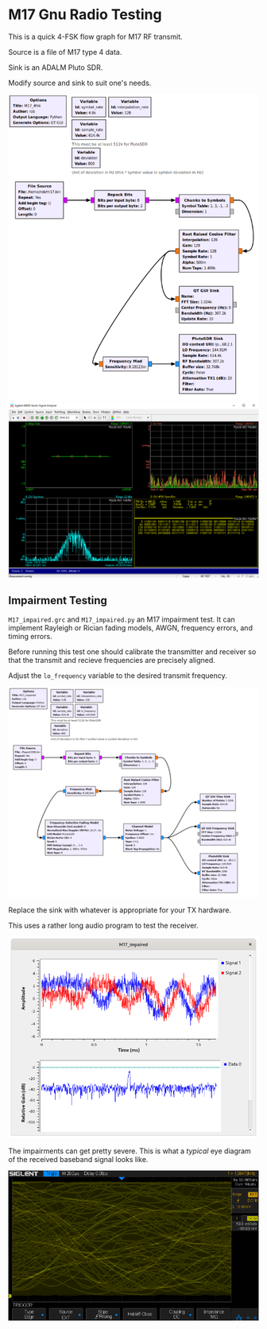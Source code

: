 # M17 Gnu Radio Testing

This is a quick 4-FSK flow graph for M17 RF transmit.

Source is a file of M17 type 4 data.

Sink is an ADALM Pluto SDR.

Modify source and sink to suit one's needs.

![Gnu Radio flow graph](grc.png)
![Signal analysis](4fsk-analysis.png)

## Impairment Testing

`M17_impaired.grc` and `M17_impaired.py` an M17 impairment test.  It can
implement Rayleigh or Rician fading models, AWGN, frequency errors, and
timing errors.

Before running this test one should calibrate the transmitter and receiver
so that the transmit and recieve frequencies are precisely aligned.

Adjust the `lo_frequency` variable to the desired transmit frequency.

![M17_impaired GRC flow graph](M17_impaired.png)

Replace the sink with whatever is appropriate for your TX hardware.

This uses a rather long audio program to test the receiver.

![M17_impaired UI](M17_impaired_ui.png)

The impairments can get pretty severe.  This is what a *typical* 
eye diagram of the received baseband signal looks like.

![M17_impaired eye diagram](M17_impaired_eye.png)

